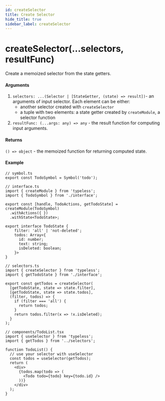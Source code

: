 ```yaml
---
id: createSelector
title: Create Selector
hide_title: true
sidebar_label: createSelector
---
```


# createSelector(...selectors, resultFunc)
Create a memoized selector from the state getters.

#### Arguments
1. `selectors: ...(Selector | [StateGetter, (state) => result])`- an arguments of input selector. Each element can be either:
    - another selector created with `createSelector`
    - a tuple with two elements: a state getter created by `createModule`, a selector function
2. `resultFunc: (...args: any) => any` - the result function for computing input arguments.


#### Returns
`() => object` - the memoized function for returning computed state.


#### Example

```tsx
// symbol.ts
export const TodoSymbol = Symbol('todo');

// interface.ts
import { createModule } from 'typeless';
import { TodoSymbol } from './interface';

export const [handle, TodoActions, getTodoState] = createModule(TodoSymbol)
  .withActions({ })
  .withState<TodoState>;

export interface TodoState {
    filter: 'all' | 'not-deleted';
    todos: Array<{
      id: number;
      text: string;
      isDeleted: boolean;
    }>
}

// selectors.ts
import { createSelector } from 'typeless';
import { getTodoState } from './interface';

export const getTodos = createSelector(
  [getTodoState, state => state.filter],
  [getTodoState, state => state.todos],
  (filter, todos) => {
    if (filter === 'all') {
      return todos;
    }
    return todos.filter(x => !x.isDeleted);
  }
);

// components/TodoList.tsx
import { useSelector } from 'typeless';
import { getTodos } from '../selectors';

function TodoList() {
  // use your selector with useSelector
  const todos = useSelector(getTodos);
  return (
    <div>
      {todos.map(todo => (
        <Todo todo={todo} key={todo.id} />
      ))}
    </div>
  );
}
```
